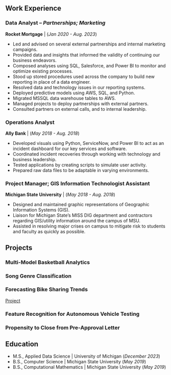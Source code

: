## Work Experience
### Data Analyst – _Partnerships; Marketing_
**Rocket Mortgage** | (_Jan 2020 - Aug. 2023_)
- Led and advised on several external partnerships and internal marketing campaigns. 
- Provided data and insights that informed the validity of continuing our business endeavors.
- Composed analyses using SQL, Salesforce, and Power BI to monitor and optimize existing processes.
- Stood up stored procedures used across the company to build new reporting in place of a data engineer.
- Resolved data and technology issues in our reporting systems.
- Deployed predictive models using AWS, SQL, and Python.
- Migrated MSSQL data warehouse tables to AWS.
- Managed projects to deploy partnerships with external partners. 
- Consulted partners on external calls, and to internal leadership.

### Operations Analyst
**Ally Bank** | (_May 2018 - Aug. 2018_)  
- Developed visuals using Python, ServiceNow, and Power BI to act as an incident dashboard for our key services and software.
- Coordinated incident recoveries through working with technology and business leadership.
- Tested applications by creating scripts to simulate user activity.
- Prepared raw data files to be adaptable in varying environments.

### Project Manager; GIS Information Technologist Assistant  
**Michigan State University** | (_May 2018 - Aug. 2018_)  
- Designed and maintained graphic representations of Geographic Information Systems (GIS).
- Liaison for Michigan State’s MISS DIG department and contractors regarding GIS/utility information around the campus of MSU.
- Assisted in resolving major crises on campus to mitigate risk to students and faculty as quickly as possible.


## Projects
### Multi-Model Basketball Analytics

### Song Genre Classification

### 

### Forecasting Bike Sharing Trends
[Project](https://github.com/PatrickT19/patrickt.github.io/tree/0670814973ce45820ed15f8be838ec8701870ae3/Computational%20Mathematics%20Capstone)

### Feature Recognition for Autonomous Vehicle Testing

### Propensity to Close from Pre-Approval Letter

## Education
- M.S., Applied Data Science | University of Michigan (_December 2023_)
- B.S., Computer Science |
  Michigan State University (_May 2019_)
- B.S., Computational Mathematics | Michigan State University (_May 2019_)
